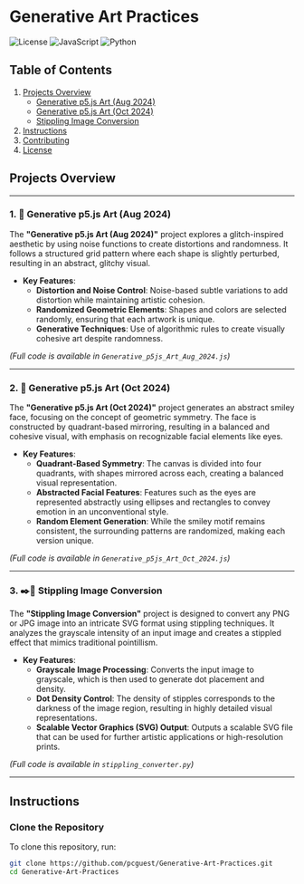 # Generative Art Practices

![License](https://img.shields.io/badge/License-MIT-green)
![JavaScript](https://img.shields.io/badge/JavaScript-p5.js-blue)
![Python](https://img.shields.io/badge/Python-3.x-yellow)

## Table of Contents
1. [Projects Overview](#projects-overview)
   - [Generative p5.js Art (Aug 2024)](#1-generative-p5js-art-aug-2024)
   - [Generative p5.js Art (Oct 2024)](#2-generative-p5js-art-oct-2024)
   - [Stippling Image Conversion](#3-stippling-image-conversion)
2. [Instructions](#instructions)
3. [Contributing](#contributing)
4. [License](#license)

## Projects Overview

---

### 1. 🎨 Generative p5.js Art (Aug 2024)

The **"Generative p5.js Art (Aug 2024)"** project explores a 
glitch-inspired aesthetic by using noise functions to create distortions 
and randomness. It follows a structured grid pattern where each shape is 
slightly perturbed, resulting in an abstract, glitchy visual.

- **Key Features**:
  - **Distortion and Noise Control**: Noise-based subtle variations to add 
distortion while maintaining artistic cohesion.
  - **Randomized Geometric Elements**: Shapes and colors are selected 
randomly, ensuring that each artwork is unique.
  - **Generative Techniques**: Use of algorithmic rules to create visually 
cohesive art despite randomness.

_(Full code is available in `Generative_p5js_Art_Aug_2024.js`)_

---

### 2. 🎨 Generative p5.js Art (Oct 2024)

The **"Generative p5.js Art (Oct 2024)"** project generates an abstract 
smiley face, focusing on the concept of geometric symmetry. The face is 
constructed by quadrant-based mirroring, resulting in a balanced and 
cohesive visual, with emphasis on recognizable facial elements like eyes.

- **Key Features**:
  - **Quadrant-Based Symmetry**: The canvas is divided into four 
quadrants, with shapes mirrored across each, creating a balanced visual 
representation.
  - **Abstracted Facial Features**: Features such as the eyes are 
represented abstractly using ellipses and rectangles to convey emotion in 
an unconventional style.
  - **Random Element Generation**: While the smiley motif remains 
consistent, the surrounding patterns are randomized, making each version 
unique.

_(Full code is available in `Generative_p5js_Art_Oct_2024.js`)_

---

### 3. ✒️🎨 Stippling Image Conversion

The **"Stippling Image Conversion"** project is designed to convert any 
PNG or JPG image into an intricate SVG format using stippling techniques. 
It analyzes the grayscale intensity of an input image and creates a 
stippled effect that mimics traditional pointillism.

- **Key Features**:
  - **Grayscale Image Processing**: Converts the input image to grayscale, 
which is then used to generate dot placement and density.
  - **Dot Density Control**: The density of stipples corresponds to the 
darkness of the image region, resulting in highly detailed visual 
representations.
  - **Scalable Vector Graphics (SVG) Output**: Outputs a scalable SVG file 
that can be used for further artistic applications or high-resolution 
prints.

_(Full code is available in `stippling_converter.py`)_

---

## Instructions

### Clone the Repository
To clone this repository, run:

```bash
git clone https://github.com/pcguest/Generative-Art-Practices.git
cd Generative-Art-Practices

